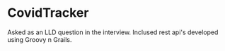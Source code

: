 # CovidTracker
Asked as an LLD question in the interview.
Inclused rest api's developed using Groovy n Grails.
